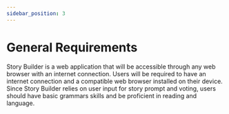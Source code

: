 ```yaml
---
sidebar_position: 3
---
```


# General Requirements
Story Builder is a web application that will be accessible through any web browser with an internet connection. Users will be required to have an internet connection and a compatible web browser installed on their device. Since Story Builder relies on user input for story prompt and voting, users should have basic grammars skills and be proficient in reading and language.

